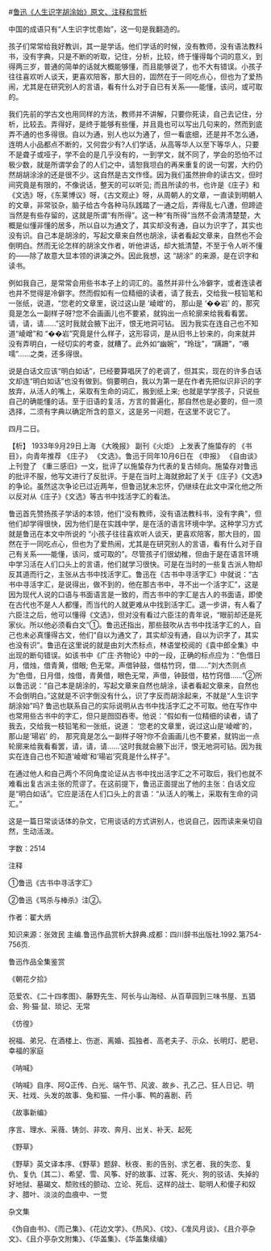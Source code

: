 #[鲁迅《人生识字胡涂始》原文、注释和赏析](https://www.vrrw.net/wx/9780.html)

中国的成语只有“人生识字忧患始”，这一句是我翻造的。

孩子们常常给我好教训，其一是学话。他们学话的时候，没有教师，没有语法教科书，没有字典，只是不断的听取，记住，分析，比较，终于懂得每个词的意义，到得两三岁，普通的简单的话就大概能够懂，而且能够说了，也不大有错误。小孩子往往喜欢听人谈天，更喜欢陪客，那大目的，固然在于一同吃点心，但也为了爱热闹，尤其是在研究别人的言语，看有什么对于自已有关系——能懂，该问，或可取的。

我们先前的学古文也用同样的方法，教师并不讲解，只要你死读，自己去记住，分析，比较去。弄得好，是终于能够有些懂，并且竟也可以写出几句来的，然而到底弄不通的也多得很。自以为通，别人也以为通了，但一看底细，还是并不怎么通，连明人小品都点不断的，又何尝少有?人们学话，从高等华人以至下等华人，只要不是聋子或哑子，学不会的是几乎没有的，一到学文，就不同了，学会的恐怕不过极少数，就是所谓学会了的人们之中，请恕我坦白的再来重复的说一句罢，大约仍然胡胡涂涂的还是很不少。这自然是古文作怪。因为我们虽然拚命的读古文，但时间究竟是有限的，不像说话，整天的可以听见; 而且所读的书，也许是《庄子》和《文选》呀，《东莱博议》呀，《古文观止》呀，从周朝人的文章，一直读到明朝人的文章，非常驳杂，脑子给古今各种马队践踏了一通之后，弄得乱七八遭，但蹄迹当然是有些存留的，这就是所谓“有所得”。这一种“有所得”当然不会清清楚楚，大概是似懂非懂的居多，所以自以为通文了，其实却没有通，自以为识字了，其实也没有识。自己本是胡涂的，写起文章来自然也胡涂，读者看起文章来，自然也不会倒明白。然而无论怎样的胡涂文作者，听他讲话，却大抵清楚，不至于令人听不懂的——除了故意大显本领的讲演之外。因此我想，这 “胡涂” 的来源，是在识字和读书。

例如我自己，是常常会用些书本子上的词汇的。虽然并非什么冷僻字，或者连读者也并不觉得是冷僻字。然而假如有一位精细的读者，请了我去，交给我一枝铅笔和一张纸，说道，“您老的文章里，说过这山是 ‘崚嶒’的， 那山是 ‘��岩’ 的，那究竟是怎么一副样子呀?您不会画画儿也不要紧，就钩出一点轮廓来给我看看罢。请，请，请……”这时我就会腋下出汗，恨无地洞可钻。 因为我实在连自己也不知道“崚嶒”和 “��岩”究竟是什么样子，这形容词，是从旧书上钞来的，向来就并没有弄明白，一经切实的考查，就糟了。此外如“幽婉”，“玲珑”，“蹒跚”，“嗫嚅”……之类，还多得很。

说是白话文应该“明白如话”，已经要算唱厌了的老调了，但其实，现在的许多白话文却连“明白如话”也没有做到。倘要明白，我以为第一是在作者先把似识非识的字放弃，从活人的嘴上，采取有生命的词汇，搬到纸上来; 也就是学学孩子，只说些自己的确能懂的话。至于旧语的复活，方言的普遍化，那自然也是必要的，但一须选择，二须有字典以确定所含的意义，这是另一问题，在这里不说它了。

四月二日。



【析】 1933年9月29日上海 《大晚报》 副刊《火炬》 上发表了施蛰存的 《书目》，向青年推荐 《庄子》 《文选》。鲁迅于同年10月6日在 《申报》 《自由谈》上刊登了 《重三感旧》一文，批评了以施蛰存为代表的复古倾向。施蛰存对鲁迅的批评不服，他写文进行了反批评。于是在当时上海就掀起了关于《庄子》《文选》的争论。虽然这次争论已过近两年，但鲁迅犹未忘怀，仍继续在此文中深化他之所以反对从《庄子》《文选》等古书中找活字汇的看法。

鲁迅首先赞扬孩子学话的本领，他们“没有教师，没有语法教科书，没有字典”，但他们却学得很快，因为他们是在实践中学，是在活的语言环境中学。这种学习方式就是鲁迅在本文中所说的 “小孩子往往喜欢听人谈天，更喜欢陪客，那大目的，固然在于一同吃点心，但也为了爱热闹，尤其是在研究别人的言语，看有什么对于自己有关系——能懂，该问，或可取的”。尽管孩子们很幼稚，但由于是在语言环境中学习活在人们口头上的言语，他们就学习很快。可是在当时的一些复古派人物却反其道而行之，主张从古书中找活字汇。鲁迅在《古书中寻活字汇》中就说：“古书中寻活字汇，是说得出，做不到的，他在那古书中，寻不出一个活字汇”，这是因为现代人说的口语与书面语言是一致的，而古书中的字汇是古人的书面语，即使在古代也不是人人都懂，而当代的人就更难从中找到活字汇。退一步讲，有人看了六臣注之后，他可以懂得《文选》，但对没有看过六臣注的青年说，“眼前却还是死家伙。所以他必须看白文”①。鲁迅还指出，那些鼓吹从古书中找活字汇的人，自己也未必真懂得古文，他们“自以为通文了，其实却没有通，自以为识字了，其实也没有识”。鲁迅在这里说的就是由刘大杰标点，林语堂校阅的《袁中郎全集》中出现的断句错误。如该书中《广庄·齐物论》中的一段，正确的标点应为：“色借日月，借烛，借青黄，借眼; 色无常。声借钟鼓，借枯竹窍，借……”刘大杰则点为“色借，日月借，烛借，青黄借，眼色无常，声借，钟鼓借，枯竹窍借……”②所以鲁迅说：“自己本是胡涂的，写起文章来自然也胡涂，读者看起文章来，自然也不会倒明白。”这就是不识字倒没有什么，识了字反而胡涂起来，不就是“人生识字胡涂始”吗? 鲁迅也联系自己的实际说明从古书中找活字汇之不可取。他在写作中也常用些古书中的字汇，但只是囫囵吞枣。他说：“假如有一位精细的读者，请了我去，交给我一枝铅笔和一张纸，说道： ‘您老的文章里，说过这山是‘崚嶒’的， 那山是‘瑒岩’ 的， 那究竟是怎么一副样子呀?你不会画画儿也不要紧，就钩出一点轮廓来给我看看罢，请，请，请……’这时我就会腋下出汗，恨无地洞可钻。因为我实在连自己也不知道‘崚嶒’和‘瑒岩’究竟是什么样子”。

在通过他人和自己两个不同角度论证从古书中找出活字汇之不可取后，我们也就不难看出复古派主张的荒谬了。在这前提下，鲁迅正面提出了他的主张：白话文应是“明白如话”。它应是活在人们口头上的言语：“从活人的嘴上，采取有生命的词汇。”

这是一篇日常谈话体的杂文，它用谈话的方式讲别人，也说自己，因而读来亲切自然，生动活泼。

字数：2514

注释

①鲁迅《古书中寻活字汇》

②鲁迅《骂杀与棒杀》注②。

作者：翟大炳

知识来源：张效民 主编.鲁迅作品赏析大辞典.成都：四川辞书出版社.1992.第754-756页.

鲁迅作品全集鉴赏

《朝花夕拾》

范爱农、《二十四孝图》、藤野先生、阿长与山海经、从百草园到三味书屋、五猖会、狗·猫·鼠、琐记、无常

《仿徨》

祝福、弟兄、在酒楼上、伤逝、离婚、孤独者、高老夫子、示众、长明灯、肥皂、幸福的家庭

《呐喊》

《呐喊》自序、阿Q正传、白光、端午节、风波、故乡、孔乙己、狂人日记、明天、社戏、头发的故事、兔和猫、一件小事、鸭的喜剧、药

《故事新编》

序言、理水、采薇、铸剑、非攻、奔月、出关、补天、起死

《野草》

《野草》英文译本序、《野草》题辞、秋夜、影的告别、求乞者、我的失恋、复仇、复仇〔其二〕、希望、雪、风筝、好的故事、过客、死火、狗的驳诘、失掉的好地狱、墓碣文、颓败线的颤动、立论、死后、这样的战士、聪明人和傻子和奴才、腊叶、淡淡的血痕中、一觉

杂文集

《伪自由书》、《而己集》、《花边文学》、《热风》、《坟》、《准风月谈》、《且介亭杂文》、《且介亭杂文附集》、《华盖集》、《华盖集续编》

